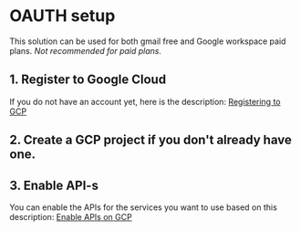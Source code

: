 
# OAUTH setup

This solution can be used for both gmail free and Google workspace paid plans.
*Not recommended for paid plans.*

## 1. Register to Google Cloud

If you do not have an account yet, here is the description: [Registering to GCP](register-to-gcp.md)

## 2. Create a GCP project if you don't already have one.

## 3. Enable API-s

You can enable the APIs for the services you want to use based on this description:
[Enable APIs on GCP](enable-gcp-apis.md)

